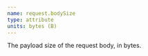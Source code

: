 ```yaml
---
name: request.bodySize
type: attribute
units: bytes (B)
---
```


The payload size of the request body, in bytes.